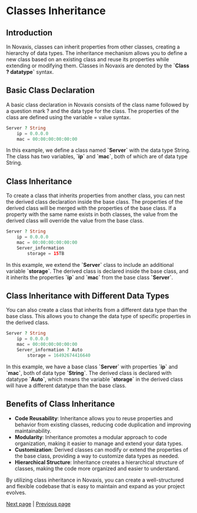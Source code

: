 # Classes Inheritance

## Introduction

In Novaxis, classes can inherit properties from other classes, creating a hierarchy of data types. The inheritance mechanism allows you to define a new class based on an existing class and reuse its properties while extending or modifying them. Classes in Novaxis are denoted by the **\`Class ? datatype\`** syntax.

## Basic Class Declaration

A basic class declaration in Novaxis consists of the class name followed by a question mark ? and the data type for the class. The properties of the class are defined using the variable = value syntax.

```PHP
Server ? String
    ip = 0.0.0.0
    mac = 00:00:00:00:00:00
```
In this example, we define a class named **\`Server\`** with the data type String. The class has two variables, **\`ip\`** and **\`mac\`**, both of which are of data type String.

## Class Inheritance

To create a class that inherits properties from another class, you can nest the derived class declaration inside the base class. The properties of the derived class will be merged with the properties of the base class. If a property with the same name exists in both classes, the value from the derived class will override the value from the base class.
```PHP
Server ? String
    ip = 0.0.0.0
    mac = 00:00:00:00:00:00
    Server_information
        storage = 15TB
```
In this example, we extend the **\`Server\`** class to include an additional variable **\`storage\`**. The derived class is declared inside the base class, and it inherits the properties **\`ip\`** and **\`mac\`** from the base class **\`Server\`**.

## Class Inheritance with Different Data Types

You can also create a class that inherits from a different data type than the base class. This allows you to change the data type of specific properties in the derived class.
```PHP
Server ? String
    ip = 0.0.0.0
    mac = 00:00:00:00:00:00
    Server_information ? Auto
        storage = 16492674416640
```
In this example, we have a base class **\`Server\`** with properties **\`ip\`** and **\`mac\`**, both of data type **\`String\`**. The derived class is declared with datatype **\`Auto\`**, which means the variable **\`storage\`** in the derived class will have a different datatype than the base class.

## Benefits of Class Inheritance
- **Code Reusability**: Inheritance allows you to reuse properties and behavior from existing classes, reducing code duplication and improving maintainability.
- **Modularity**: Inheritance promotes a modular approach to code organization, making it easier to manage and extend your data types.
- **Customization**: Derived classes can modify or extend the properties of the base class, providing a way to customize data types as needed.
- **Hierarchical Structure**: Inheritance creates a hierarchical structure of classes, making the code more organized and easier to understand.

By utilizing class inheritance in Novaxis, you can create a well-structured and flexible codebase that is easy to maintain and expand as your project evolves.

[Next page](document-007.md) | [Previous page](document-005.md)
